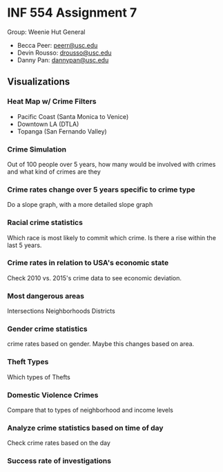 # INF 554 Assignment 7

Group: Weenie Hut General
* Becca Peer: peerr@usc.edu
* Devin Rousso: drousso@usc.edu
* Danny Pan: dannypan@usc.edu

## Visualizations

### Heat Map w/ Crime Filters

* Pacific Coast (Santa Monica to Venice)
* Downtown LA (DTLA)
* Topanga (San Fernando Valley)

### Crime Simulation

Out of 100 people over 5 years, how many would be involved with crimes and what kind of crimes are they

### Crime rates change over 5 years specific to crime type

Do a slope graph, with a more detailed slope graph

### Racial crime statistics

Which race is most likely to commit which crime. Is there a rise within the last 5 years.

### Crime rates in relation to USA's economic state

Check 2010 vs. 2015's crime data to see economic deviation.

### Most dangerous areas

Intersections
Neighborhoods
Districts

### Gender crime statistics

crime rates based on gender. Maybe this changes based on area.

### Theft Types

Which types of Thefts

### Domestic Violence Crimes

Compare that to types of neighborhood and income levels

### Analyze crime statistics based on time of day

Check crime rates based on the day

### Success rate of investigations